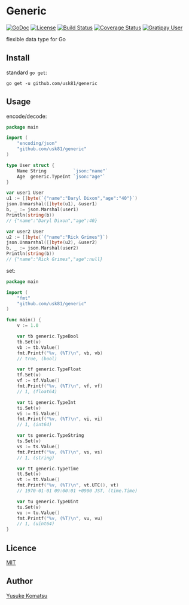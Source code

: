 # Generic
[![GoDoc](https://img.shields.io/badge/godoc-reference-blue.svg?style=flat-square)](https://godoc.org/github.com/usk81/generic)
[![License](http://img.shields.io/badge/license-mit-blue.svg?style=flat-square)](https://github.com/usk81/generic/blob/master/LICENSE)
[![Build Status](http://img.shields.io/travis/usk81/generic.svg?style=flat-square)](https://travis-ci.org/usk81/generic)
[![Coverage Status](https://img.shields.io/coveralls/usk81/generic.svg?style=flat-square)](https://coveralls.io/github/usk81/generic?branch=master)
[![Gratipay User](https://img.shields.io/gratipay/user/YusukeKomatsu.svg?style=flat-square)](https://gratipay.com/YusukeKomatsu/)

flexible data type for Go

## Install

standard `go get`:

```
go get -u github.com/usk81/generic
```

## Usage

encode/decode:

```go
package main

import (
	"encoding/json"
	"github.com/usk81/generic"
)

type User struct {
	Name String          `json:"name"`
	Age  generic.TypeInt `json:"age"`
}

var user1 User
u1 := []byte(`{"name":"Daryl Dixon","age":"40"}`)
json.Unmarshal([]byte(u1), &user1)
b, _ := json.Marshal(user1)
Println(string(b))
// {"name":"Daryl Dixon","age":40}

var user2 User
u2 := []byte(`{"name":"Rick Grimes"}`)
json.Unmarshal([]byte(u2), &user2)
b, _ := json.Marshal(user2)
Println(string(b))
// {"name":"Rick Grimes","age":null}
```

set:

```go
package main

import (
	"fmt"
	"github.com/usk81/generic"
)

func main() {
	v := 1.0

	var tb generic.TypeBool
	tb.Set(v)
	vb := tb.Value()
	fmt.Printf("%v, (%T)\n", vb, vb)
	// true, (bool)

	var tf generic.TypeFloat
	tf.Set(v)
	vf := tf.Value()
	fmt.Printf("%v, (%T)\n", vf, vf)
	// 1, (float64)

	var ti generic.TypeInt
	ti.Set(v)
	vi := ti.Value()
	fmt.Printf("%v, (%T)\n", vi, vi)
	// 1, (int64)

	var ts generic.TypeString
	ts.Set(v)
	vs := ts.Value()
	fmt.Printf("%v, (%T)\n", vs, vs)
	// 1, (string)

	var tt generic.TypeTime
	tt.Set(v)
	vt := tt.Value()
	fmt.Printf("%v, (%T)\n", vt.UTC(), vt)
	// 1970-01-01 09:00:01 +0900 JST, (time.Time)

	var tu generic.TypeUint
	tu.Set(v)
	vu := tu.Value()
	fmt.Printf("%v, (%T)\n", vu, vu)
	// 1, (uint64)
}
```

## Licence

[MIT](https://github.com/usk81/generic/blob/master/LICENSE)

## Author

[Yusuke Komatsu](https://github.com/usk81)
